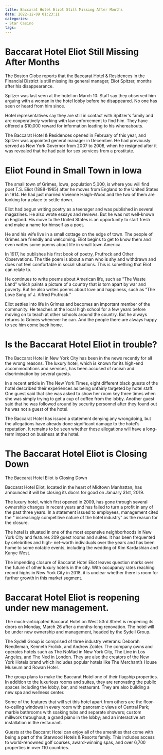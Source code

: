 ```yaml
---
title: Baccarat Hotel Eliot Still Missing After Months
date: 2022-12-09 01:23:11
categories:
- Star Casino
tags:
---
```



#  Baccarat Hotel Eliot Still Missing After Months

The Boston Globe reports that the Baccarat Hotel & Residences in the Financial District is still missing its general manager, Eliot Spitzer, months after his disappearance.

Spitzer was last seen at the hotel on March 10. Staff say they observed him arguing with a woman in the hotel lobby before he disappeared. No one has seen or heard from him since.

Hotel representatives say they are still in contact with Spitzer's family and are cooperatively working with law enforcement to find him. They have offered a $10,000 reward for information leading to his whereabouts.

The Baccarat Hotel & Residences opened in February of this year, and Spitzer was appointed general manager in December. He had previously served as New York Governor from 2007 to 2008, when he resigned after it was revealed that he had paid for sex services from a prostitute.

#  Eliot Found in Small Town in Iowa

The small town of Grimes, Iowa, population 5,000, is where you will find poet T.S. Eliot (1888-1965) after he moves from England to the United States in 1914. He had just married Vivienne Haigh-Wood and the two of them are looking for a place to settle down.

Eliot had begun writing poetry as a teenager and was published in several magazines. He also wrote essays and reviews. But he was not well-known in England. His move to the United States is an opportunity to start fresh and make a name for himself as a poet.

He and his wife live in a small cottage on the edge of town. The people of Grimes are friendly and welcoming. Eliot begins to get to know them and even writes some poems about life in small town America.

In 1917, he publishes his first book of poetry, Prufrock and Other Observations. The title poem is about a man who is shy and withdrawn and does not feel comfortable in social situations. This is something that Eliot can relate to.

He continues to write poems about American life, such as "The Waste Land" which paints a picture of a country that is torn apart by war and poverty. But he also writes poems about love and happiness, such as "The Love Song of J. Alfred Prufrock."

Eliot settles into life in Grimes and becomes an important member of the community. He teaches at the local high school for a few years before moving on to teach at other schools around the country. But he always returns to Grimes whenever he can. And the people there are always happy to see him come back home.

#  Is the Baccarat Hotel Eliot in trouble?

The Baccarat Hotel in New York City has been in the news recently for all the wrong reasons. The luxury hotel, which is known for its high-end accommodations and services, has been accused of racism and discrimination by several guests.

In a recent article in The New York Times, eight different black guests of the hotel described their experiences as being unfairly targeted by hotel staff. One guest said that she was asked to show her room key three times when she was simply trying to get a cup of coffee from the lobby. Another guest said that he was followed around by security personnel after they found out he was not a guest of the hotel.

The Baccarat Hotel has issued a statement denying any wrongdoing, but the allegations have already done significant damage to the hotel's reputation. It remains to be seen whether these allegations will have a long-term impact on business at the hotel.

#  The Baccarat Hotel Eliot is Closing Down

The Baccarat Hotel Eliot is Closing Down

Baccarat Hotel Eliot, located in the heart of Midtown Manhattan, has announced it will be closing its doors for good on January 31st, 2019.

The luxury hotel, which first opened in 2009, has gone through several ownership changes in recent years and has failed to turn a profit in any of the past three years. In a statement issued to employees, management cited the " increasingly competitive nature of the hotel industry" as the reason for the closure.

The hotel is situated in one of the most expensive neighborhoods in New York City and features 209 guest rooms and suites. It has been frequented by celebrities and high- net-worth individuals over the years and has been home to some notable events, including the wedding of Kim Kardashian and Kanye West.

The impending closure of Baccarat Hotel Eliot leaves question marks over the future of other luxury hotels in the city. With occupancy rates reaching record highs in New York City in 2018, it is unclear whether there is room for further growth in this market segment.

#  Baccarat Hotel Eliot is reopening under new management.

The much-anticipated Baccarat Hotel on West 53rd Street is reopening its doors on Monday, March 26 after a months-long renovation. The hotel will be under new ownership and management, headed by the Sydell Group.

The Sydell Group is comprised of three industry veterans: Deborah Needleman, Kenneth Frolick, and Andrew Zobler. The company owns and operates hotels such as The NoMad in New York City, The Line in Los Angeles, and The Ned in London. They are also the creators of the New York Hotels brand which includes popular hotels like The Merchant’s House Museum and Rowan Hotel.

The group plans to make the Baccarat Hotel one of their flagship properties. In addition to the luxurious rooms and suites, they are renovating the public spaces including the lobby, bar, and restaurant. They are also building a new spa and wellness center.

Some of the features that will set this hotel apart from others are the floor-to-ceiling windows in every room with panoramic views of Central Park; marble bathrooms with soaking tubs and separate showers; custom millwork throughout; a grand piano in the lobby; and an interactive art installation in the restaurant.

Guests at the Baccarat Hotel can enjoy all of the amenities that come with being a part of the Starwood Hotels & Resorts family. This includes access to world-renowned golf courses, award-winning spas, and over 6,700 properties in over 110 countries.